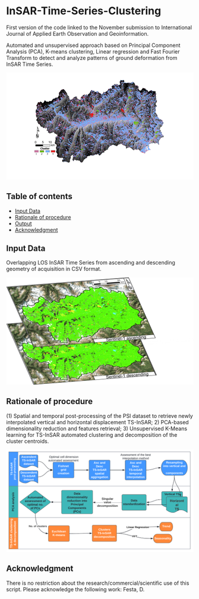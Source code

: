 # InSAR-Time-Series-Clustering
First version of the code linked to the November submission to International Journal of Applied Earth Observation and Geoinformation.

Automated and unsupervised approach based on Principal Component Analysis (PCA), K-means clustering, Linear regression and Fast Fourier Transform to detect and analyze patterns of ground deformation from InSAR Time Series.

![](figures/Picture_1.png)

## Table of contents
- [Input Data](#input-data)
- [Rationale of procedure](#rationale-of-procedure)
- [Output](#output)
- [Acknowledgment](#acknowledgment)

## Input Data
Overlapping LOS InSAR Time Series from ascending and descending geometry of acquisition in CSV format.

![](figures/Picture_2.png)

## Rationale of procedure

(1) Spatial and temporal post-processing of the PSI dataset to retrieve newly interpolated vertical and horizontal displacement TS-InSAR; 2) PCA-based dimensionality reduction and features retrieval; 3) Unsupervised K-Means learning for TS-InSAR automated clustering and decomposition of the cluster centroids. 

![](figures/Picture_3.png)

## Acknowledgment
There is no restriction about the research/commercial/scientific use of this script. 
Please acknowledge the following work: 
Festa, D.
